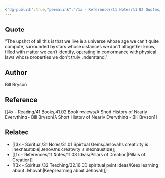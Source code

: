 ```yaml
---
{"dg-publish":true,"permalink":"/1x - References/11 Notes/11.02 Quotes/We live in a universe whose age we cant quite compute - Bill Bryson/","title":"- Bill Bryson","noteIcon":""}
---
```



## Quote
"The upshot of all this is that we live in a universe whose age we can't quite compute, surrounded by stars whose distances we don't altogether know, filled with matter we can't identify, operating in conformance with physical laws whose properties we don't truly understand."

## Author
Bill Bryson

## Reference
[[4x - Reading/41 Books/41.02 Book reviews/A Short History of Nearly Everything - Bill Bryson\|A Short History of Nearly Everything - Bill Bryson]]

## Related
- [[3x - Spiritual/31 Notes/31.01 Spiritual Gems/Jehovahs creativity is inexhaustible\|Jehovahs creativity is inexhaustible]]
- [[1x - References/11 Notes/11.03 Ideas/Pillars of Creation\|Pillars of Creation]]
- [[3x - Spiritual/32 Teaching/32.16 CD spiritual point ideas/Keep learning about Jehovah\|Keep learning about Jehovah]]